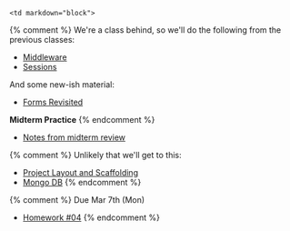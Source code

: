 	<td markdown="block">

{% comment %}
We're a class behind, so we'll do the following from the previous classes: 

* [Middleware](slides/09/middleware.html)
* [Sessions](slides/10/sessions.html)

And some new-ish material:

* [Forms Revisited](slides/11/forms-revisited.html)

__Midterm Practice__
{% endcomment %}

* [Notes from midterm review](resources/handouts/midterm/midterm-review.zip)

{% comment %}
Unlikely that we'll get to this:

* [Project Layout and Scaffolding](slides/11/scaffolding.html)
* [Mongo DB](slides/14/mongo.html)
{% endcomment %}

</td>
	<td markdown="block">


</td>
	<td markdown="block">

{% comment %}
Due Mar 7th (Mon)

* [Homework #04](homework/04.html)
{% endcomment %}
</td>

